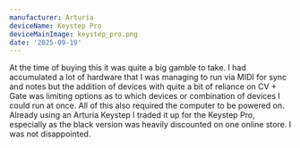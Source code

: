 ```yaml
---
manufacturer: Arturia
deviceName: Keystep Pro
deviceMainImage: keystep_pro.png
date: '2025-09-19'
---
```

At the time of buying this it was quite a big gamble to take. I had accumulated a lot of hardware that I was managing to run via MIDI for sync and notes but the addition of devices with quite a bit of reliance on CV + Gate was limiting options as to which devices or combination of devices I could run at once. All of this also required the computer to be powered on. Already using an Arturia Keystep I traded it up for the Keystep Pro, especially as the black version was heavily discounted on one online store. I was not disappointed.


